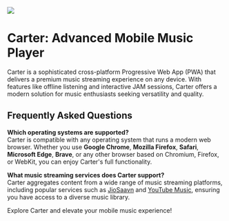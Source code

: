 ![](https://reold.github.io/carter/carter.svg)

# Carter: Advanced Mobile Music Player

Carter is a sophisticated cross-platform Progressive Web App (PWA) that delivers a premium music streaming experience on any device. With features like offline listening and interactive JAM sessions, Carter offers a modern solution for music enthusiasts seeking versatility and quality.

## Frequently Asked Questions

**Which operating systems are supported?**  
Carter is compatible with any operating system that runs a modern web browser. Whether you use **Google Chrome**, **Mozilla Firefox**, **Safari**, **Microsoft Edge**, **Brave**, or any other browser based on Chromium, Firefox, or WebKit, you can enjoy Carter's full functionality.

**What music streaming services does Carter support?**  
Carter aggregates content from a wide range of music streaming platforms, including popular services such as [JioSaavn](https://jiosaavn.com) and [YouTube Music](https://music.youtube.com), ensuring you have access to a diverse music library.

Explore Carter and elevate your mobile music experience!
